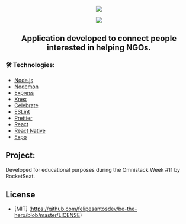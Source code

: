 <p align="center">
  <img src="https://i.ibb.co/YQkchcC/logo-png.png" />
</p>

<p align="center">
  <img src="https://img.shields.io/github/repo-size/felipesantosdev/be-the-hero?style=plastic">

</p>

<h2 align="center">Application developed to connect people interested in helping NGOs.</h2>

### 🛠  Technologies:

- [Node.js](https://nodejs.org/en/)
- [Nodemon](https://nodemon.io/)
- [Express](https://expressjs.com/)
- [Knex](https://http://knexjs.org/)
- [Celebrate](https://www.npmjs.com/package/celebrate)
- [ESLint](https://eslint.org/)
- [Prettier](https://prettier.io/)
- [React](https://reactjs.org/)
- [React Native](https://reactnative.dev/)
- [Expo](https://expo.io/)

## Project:
Developed for educational purposes during the Omnistack Week #11 by RocketSeat.

## License
- [MIT] (https://github.com/felipesantosdev/be-the-hero/blob/master/LICENSE)

